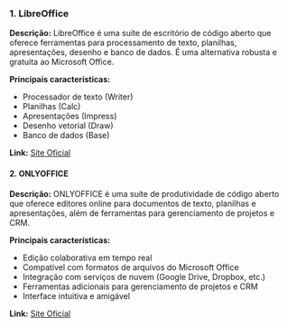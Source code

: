 ### 1. LibreOffice
**Descrição:** LibreOffice é uma suíte de escritório de código aberto que oferece ferramentas para processamento de texto, planilhas, apresentações, desenho e banco de dados. É uma alternativa robusta e gratuita ao Microsoft Office.

**Principais características:**
- Processador de texto (Writer)
- Planilhas (Calc)
- Apresentações (Impress)
- Desenho vetorial (Draw)
- Banco de dados (Base)

**Link:** [Site Oficial](https://www.libreoffice.org/)

#### 2. ONLYOFFICE
**Descrição:** ONLYOFFICE é uma suíte de produtividade de código aberto que oferece editores online para documentos de texto, planilhas e apresentações, além de ferramentas para gerenciamento de projetos e CRM.

**Principais características:**
- Edição colaborativa em tempo real
- Compatível com formatos de arquivos do Microsoft Office
- Integração com serviços de nuvem (Google Drive, Dropbox, etc.)
- Ferramentas adicionais para gerenciamento de projetos e CRM
- Interface intuitiva e amigável

**Link:** [Site Oficial](https://www.onlyoffice.com/)
